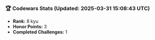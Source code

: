 ### 🏆 Codewars Stats (Updated: 2025-03-31 15:08:43 UTC)

- **Rank:** 8 kyu
- **Honor Points:** 3
- **Completed Challenges:** 1
